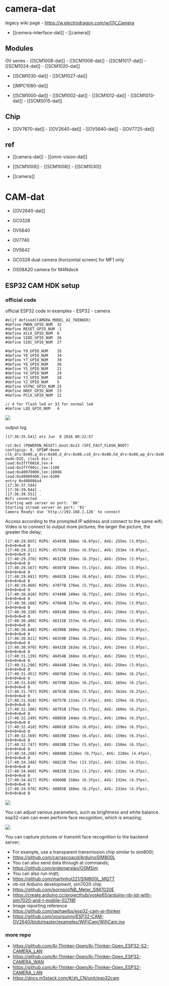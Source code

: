 

# camera-dat 

legacy wiki page - https://w.electrodragon.com/w/OV_Camera

- [[cemera-interface-dat]] - [[camera]]


## Modules 

OV series - [[SCM1008-dat]] - [[SCM1009-dat]] - [[SCM1017-dat]] - [[SCM1024-dat]] - [[SCM1020-dat]]

- [[SCM1030-dat]] - [[SCM1027-dat]]

- [[MPC1080-dat]]

- [[SCM1000-dat]] - [[SCM1002-dat]] - [[SCM1012-dat]] - [[SCM1013-dat]] - [[SCMS015-dat]]




## Chip 

- [[OV7670-dat]] - [[OV2640-dat]] - [[OV5640-dat]] - [[OV7725-dat]]



## ref 

- [[camera-dat]] - [[omni-vision-dat]]

- [[SCM1009]] - [[SCM1008]] - [[SCM1030]]

- [[camera]]

# CAM-dat

- [[OV2640-dat]]

- GC0328

- OV5640
- OV7740
- OV5642
- GC0328 dual camera (horizontal screen) for MF1 only
- OS08A20 camera for M4Ndock


## ESP32 CAM HDK setup 

### official code 

official ESP32 code in examples - ESP32 - camera 

    #elif defined(CAMERA_MODEL_AI_THINKER)
    #define PWDN_GPIO_NUM  32
    #define RESET_GPIO_NUM -1
    #define XCLK_GPIO_NUM  0
    #define SIOD_GPIO_NUM  26
    #define SIOC_GPIO_NUM  27

    #define Y9_GPIO_NUM    35
    #define Y8_GPIO_NUM    34
    #define Y7_GPIO_NUM    39
    #define Y6_GPIO_NUM    36
    #define Y5_GPIO_NUM    21
    #define Y4_GPIO_NUM    19
    #define Y3_GPIO_NUM    18
    #define Y2_GPIO_NUM    5
    #define VSYNC_GPIO_NUM 25
    #define HREF_GPIO_NUM  23
    #define PCLK_GPIO_NUM  22

    // 4 for flash led or 33 for normal led
    #define LED_GPIO_NUM   4

![](2024-12-28-16-17-42.png)


output log 

    [17:36:35.541] ets Jun  8 2016 00:22:57

    rst:0x1 (POWERON_RESET),boot:0x13 (SPI_FAST_FLASH_BOOT)
    configsip: 0, SPIWP:0xee
    clk_drv:0x00,q_drv:0x00,d_drv:0x00,cs0_drv:0x00,hd_drv:0x00,wp_drv:0x00
    mode:DIO, clock div:1
    load:0x3fff0018,len:4
    load:0x3fff001c,len:1100
    load:0x40078000,len:10088
    load:0x40080400,len:6380
    entry 0x400806a4
    [17:36:37.594] 
    [17:36:39.044] .
    [17:36:39.551] .
    WiFi connected
    Starting web server on port: '80'
    Starting stream server on port: '81'
    Camera Ready! Use 'http://192.168.1.126' to connect

Access according to the prompted IP address and connect to the same wifi;
Video is to connect to output more pictures; the larger the picture, the greater the delay;


    [17:40:29.055] MJPG: 45493B 168ms (6.0fps), AVG: 255ms (3.9fps), 0+0+0+0=0 0
    [17:40:29.211] MJPG: 45793B 155ms (6.5fps), AVG: 253ms (4.0fps), 0+0+0+0=0 0
    [17:40:29.370] MJPG: 46325B 159ms (6.3fps), AVG: 255ms (3.9fps), 0+0+0+0=0 0
    [17:40:29.567] MJPG: 46507B 196ms (5.1fps), AVG: 255ms (3.9fps), 0+0+0+0=0 0
    [17:40:29.681] MJPG: 46692B 116ms (8.6fps), AVG: 255ms (3.9fps), 0+0+0+0=0 0
    [17:40:29.860] MJPG: 47077B 176ms (5.7fps), AVG: 255ms (3.9fps), 0+0+0+0=0 0
    [17:40:30.010] MJPG: 47449B 149ms (6.7fps), AVG: 255ms (3.9fps), 0+0+0+0=0 0
    [17:40:30.168] MJPG: 47684B 157ms (6.4fps), AVG: 255ms (3.9fps), 0+0+0+0=0 0
    [17:40:30.330] MJPG: 48014B 166ms (6.0fps), AVG: 256ms (3.9fps), 0+0+0+0=0 0
    [17:40:30.488] MJPG: 48215B 157ms (6.4fps), AVG: 255ms (3.9fps), 0+0+0+0=0 0
    [17:40:30.648] MJPG: 48396B 160ms (6.2fps), AVG: 256ms (3.9fps), 0+0+0+0=0 0
    [17:40:30.811] MJPG: 48359B 159ms (6.3fps), AVG: 255ms (3.9fps), 0+0+0+0=0 0
    [17:40:30.970] MJPG: 48432B 163ms (6.1fps), AVG: 254ms (3.9fps), 0+0+0+0=0 0
    [17:40:31.139] MJPG: 48454B 168ms (6.0fps), AVG: 256ms (3.9fps), 0+0+0+0=0 0
    [17:40:31.296] MJPG: 48644B 154ms (6.5fps), AVG: 256ms (3.9fps), 0+0+0+0=0 0
    [17:40:31.451] MJPG: 48676B 153ms (6.5fps), AVG: 160ms (6.2fps), 0+0+0+0=0 0
    [17:40:31.610] MJPG: 48759B 162ms (6.2fps), AVG: 165ms (6.1fps), 0+0+0+0=0 0
    [17:40:31.797] MJPG: 48763B 183ms (5.5fps), AVG: 161ms (6.2fps), 0+0+0+0=0 0
    [17:40:31.928] MJPG: 48757B 131ms (7.6fps), AVG: 159ms (6.3fps), 0+0+0+0=0 0
    [17:40:32.100] MJPG: 48791B 175ms (5.7fps), AVG: 160ms (6.2fps), 0+0+0+0=0 0
    [17:40:32.249] MJPG: 48805B 144ms (6.9fps), AVG: 159ms (6.3fps), 0+0+0+0=0 0
    [17:40:32.418] MJPG: 48861B 167ms (6.0fps), AVG: 159ms (6.3fps), 0+0+0+0=0 0
    [17:40:32.569] MJPG: 48839B 156ms (6.4fps), AVG: 159ms (6.3fps), 0+0+0+0=0 0
    [17:40:32.747] MJPG: 48830B 173ms (5.8fps), AVG: 158ms (6.3fps), 0+0+0+0=0 0
    [17:40:34.268] MJPG: 48848B 1526ms (0.7fps), AVG: 228ms (4.4fps), 0+0+0+0=0 0
    [17:40:34.348] MJPG: 48822B 75ms (13.3fps), AVG: 223ms (4.5fps), 0+0+0+0=0 0
    [17:40:34.660] MJPG: 48825B 311ms (3.2fps), AVG: 232ms (4.3fps), 0+0+0+0=0 0
    [17:40:34.817] MJPG: 49600B 158ms (6.3fps), AVG: 232ms (4.3fps), 0+0+0+0=0 0
    [17:40:34.978] MJPG: 48805B 160ms (6.2fps), AVG: 231ms (4.3fps), 0+0+0+0=0 0


![](2024-12-28-16-19-35.png)

You can adjust various parameters, such as brightness and white balance.
esp32-cam can even perform face recognition, which is amazing;

![](2024-12-28-16-20-01.png)


You can capture pictures or transmit face recognition to the backend server;

- For example, use a transparent transmission chip similar to sim800l;
- https://github.com/carrascoacd/ArduinoSIM800L
- You can also send data through at commands;
- https://github.com/erdemarslan/GSMSim
- You can also run mqtt;
- https://github.com/martinhol221/SIM800L_MQTT
- nb-iot Arduino development, sim7020 chip
- https://github.com/pornpol/NB_Meter_SIM7020E
- https://create.arduino.cc/projecthub/voske65/arduino-nb-iot-with-sim7020-and-t-mobile-027f8f
- Image reporting reference
- https://github.com/raphaelbs/esp32-cam-ai-thinker
- https://github.com/yoursunny/ESP32-CAM-OV2640/blob/master/examples/WiFiCam/WifiCam.ino



### more repo

- https://github.com/Ai-Thinker-Open/Ai-Thinker-Open_ESP32-S2-CAMERA_LAN
- https://github.com/Ai-Thinker-Open/Ai-Thinker-Open_ESP32-CAMERA_WAN
- https://github.com/Ai-Thinker-Open/Ai-Thinker-Open_ESP32-CAMERA_LAN
- https://docs.m5stack.com/#/zh_CN/unit/esp32cam





